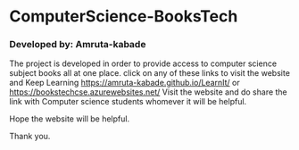 # ComputerScience-BooksTech

### Developed by: Amruta-kabade


The project is developed in order to provide access to computer science subject books all at one place. click on any of these links to visit the website and Keep Learning https://amruta-kabade.github.io/LearnIt/ or https://bookstechcse.azurewebsites.net/
Visit the website and do share the link with Computer science students whomever it will be helpful. 

Hope the website will be helpful.

Thank you.
